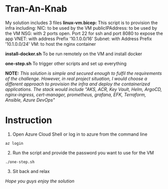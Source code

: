 # Tran-An-Knab
My solution includes 3 files
**linux-vm.bicep:** 
This script is to provision the infra including: 
NIC: to be used by the VM
publicIPAddress: to be used by the VM
NSG: with 2 ports open. Port 22 for ssh and port 8080 to expose the app
VNET: with address Prefix '10.1.0.0/16'
Subnet: with Address Prefix '10.1.0.0/24'
VM: to host the nginx container

**install-docker.sh**
To be run remotely on the VM and install docker

**one-step.sh**
To trigger other scripts and set up everything

**NOTE:**
*This solution is simple and secured enough to fulfil the requirements of the challenge.*
*However, in real project situation, I would choose a different approach to provision the infra and deploy the containerized applications. The stack would include "AKS, ACR, Key Vault, Helm, ArgoCD, nginx-ingress, cert-manager, prometheus, grafana, EFK, Terraform, Ansible, Azure DevOps"*


# Instruction

1. Open Azure Cloud Shell or log in to azure from the command line
```shell
az login
```

2. Run the script and provide the password you want to use for the VM
```shell
./one-step.sh
```

3. Sit back and relax

*Hope you guys enjoy the solution*